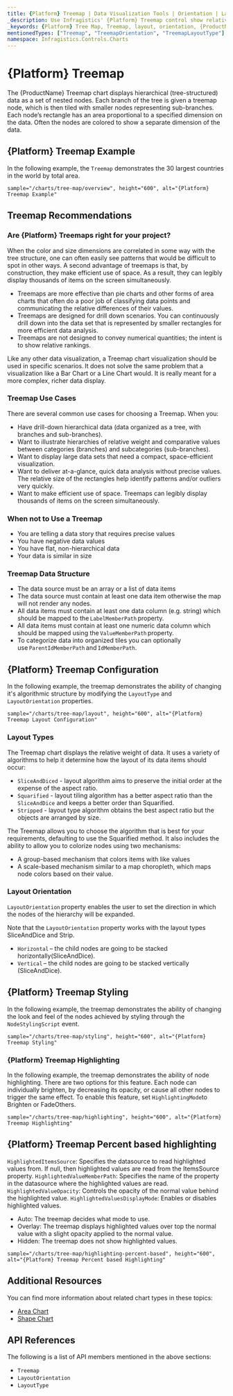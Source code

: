 ```yaml
---
title: {Platform} Treemap | Data Visualization Tools | Orientation | Layout | Data Binding | Infragistics
_description: Use Infragistics' {Platform} Treemap control show relative weighting of data points at more than one level supporting strip, squarified, and slice-and-dice algorithms. Learn about {ProductName} treemap!
_keywords: {Platform} Tree Map, Treemap, layout, orientation, {ProductName}, Infragistics
mentionedTypes: ["Treemap", "TreemapOrientation", "TreemapLayoutType"]
namespace: Infragistics.Controls.Charts
---
```

# {Platform} Treemap

The {ProductName} Treemap chart displays hierarchical (tree-structured) data as a set of nested nodes. Each branch of the tree is given a treemap node, which is then tiled with smaller nodes representing sub-branches. Each node’s rectangle has an area proportional to a specified dimension on the data. Often the nodes are colored to show a separate dimension of the data.

## {Platform} Treemap Example

In the following example, the `Treemap` demonstrates the 30 largest countries in the world by total area.

`sample="/charts/tree-map/overview", height="600", alt="{Platform} Treemap Example"`



<div class="divider--half"></div>

## Treemap Recommendations

### Are {Platform} Treemaps right for your project?

When the color and size dimensions are correlated in some way with the tree structure, one can often easily see patterns that would be difficult to spot in other ways. A second advantage of treemaps is that, by construction, they make efficient use of space. As a result, they can legibly display thousands of items on the screen simultaneously.

- Treemaps are more effective than pie charts and other forms of area charts that often do a poor job of classifying data points and communicating the relative differences of their values.
- Treemaps are designed for drill down scenarios. You can continuously drill down into the data set that is represented by smaller rectangles for more efficient data analysis.
- Treemaps are not designed to convey numerical quantities; the intent is to show relative rankings.

Like any other data visualization, a Treemap chart visualization should be used in specific scenarios. It does not solve the same problem that a visualization like a Bar Chart or a Line Chart would. It is really meant for a more complex, richer data display.

### Treemap Use Cases

There are several common use cases for choosing a Treemap. When you:

- Have drill-down hierarchical data (data organized as a tree, with branches and sub-branches).
- Want to illustrate hierarchies of relative weight and comparative values between categories (branches) and subcategories (sub-branches).
- Want to display large data sets that need a compact, space-efficient visualization.
- Want to deliver at-a-glance, quick data analysis without precise values. The relative size of the rectangles help identify patterns and/or outliers very quickly.
- Want to make efficient use of space. Treemaps can legibly display thousands of items on the screen simultaneously.

### When not to Use a Treemap

- You are telling a data story that requires precise values
- You have negative data values
- You have flat, non-hierarchical data
- Your data is similar in size

### Treemap Data Structure

- The data source must be an array or a list of data items
- The data source must contain at least one data item otherwise the map will not render any nodes.
- All data items must contain at least one data column (e.g. string) which should be mapped to the `LabelMemberPath` property.
- All data items must contain at least one numeric data column which should be mapped using the `ValueMemberPath` property.
- To categorize data into organized tiles you can optionally use `ParentIdMemberPath` and `IdMemberPath`.

## {Platform} Treemap Configuration

In the following example, the treemap demonstrates the ability of changing it's algorithmic structure by modifying the `LayoutType` and `LayoutOrientation` properties.

`sample="/charts/tree-map/layout", height="600", alt="{Platform} Treemap Layout Configuration"`



<div class="divider--half"></div>

### Layout Types

The Treemap chart displays the relative weight of data. It uses a variety of algorithms to help it determine how the layout of its data items should occur:

- `SliceAndDiced` - layout algorithm aims to preserve the initial order at the expense of the aspect ratio.
- `Squarified` - layout tiling algorithm has a better aspect ratio than the `SliceAndDice` and keeps a better order than Squarified.
- `Stripped` - layout type algorithm obtains the best aspect ratio but the objects are arranged by size.

The Treemap allows you to choose the algorithm that is best for your requirements, defaulting to use the Squarified method. It also includes the ability to allow you to colorize nodes using two mechanisms:

- A group-based mechanism that colors items with like values
- A scale-based mechanism similar to a map choropleth, which maps node colors based on their value.

### Layout Orientation

`LayoutOrientation` property enables the user to set the direction in which the nodes of the hierarchy will be expanded.

Note that the `LayoutOrientation` property works with the layout types SliceAndDice and Strip.

- `Horizontal` – the child nodes are going to be stacked horizontally(SliceAndDice).
- `Vertical` – the child nodes are going to be stacked vertically (SliceAndDice).

## {Platform} Treemap Styling

In the following example, the treemap demonstrates the ability of changing the look and feel of the nodes achieved by styling through the `NodeStylingScript` event.

`sample="/charts/tree-map/styling", height="600", alt="{Platform} Treemap Styling"`

### {Platform} Treemap Highlighting

In the following example, the treemap demonstrates the ability of node highlighting. There are two options for this feature. Each node can individually brighten, by decreasing its opacity, or cause all other nodes to trigger the same effect. To enable this feature, set `HighlightingMode`to Brighten or FadeOthers.

`sample="/charts/tree-map/highlighting", height="600", alt="{Platform} Treemap Highlighting"`

## {Platform} Treemap Percent based highlighting 

`HighlightedItemsSource`: Specifies the datasource to read highlighted values from. If null, then highlighted values are read from the ItemsSource property.
`HighlightedValueMemberPath`: Specifies the name of the property in the datasource where the highlighted values are read.
`HighlightedValueOpacity`: Controls the opacity of the normal value behind the highlighted value.
`HighlightedValuesDisplayMode`: Enables or disables highlighted values.
 - Auto: The treemap decides what mode to use.
 - Overlay: The treemap displays highlighted values over top the normal value with a slight opacity applied to the normal value.
 - Hidden: The treemap does not show highlighted values.

`sample="/charts/tree-map/highlighting-percent-based", height="600", alt="{Platform} Treemap Percent based Highlighting"`

<div class="divider--half"></div>

## Additional Resources

You can find more information about related chart types in these topics:

- [Area Chart](area-chart.md)
- [Shape Chart](shape-chart.md)

## API References

The following is a list of API members mentioned in the above sections:

- `Treemap`
- `LayoutOrientation`
- `LayoutType`
